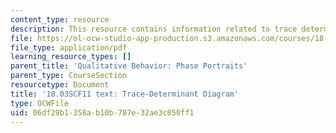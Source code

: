 ```yaml
---
content_type: resource
description: This resource contains information related to trace determinant diagram.
file: https://ol-ocw-studio-app-production.s3.amazonaws.com/courses/18-03sc-differential-equations-fall-2011/06df29b1358ab10b787e32ae3c050ff1_MIT18_03SCF11_s34_5text.pdf
file_type: application/pdf
learning_resource_types: []
parent_title: 'Qualitative Behavior: Phase Portraits'
parent_type: CourseSection
resourcetype: Document
title: '18.03SCF11 text: Trace-Determinant Diagram'
type: OCWFile
uid: 06df29b1-358a-b10b-787e-32ae3c050ff1
---
```

